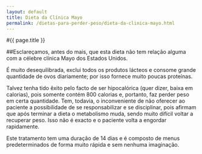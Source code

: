 ```yaml
---
layout: default
title: Dieta da Clínica Mayo
permalink: /dietas-para-perder-peso/dieta-da-clinica-mayo.html
---
```


#{{ page.title }}

##Esclareçamos, antes do mais, que esta dieta não tem relação alguma com a célebre clínica Mayo dos Estados Unidos.

É muito desequilibrada, exclui todos os produtos lácteos e consome grande quantidade de ovos diariamente; por isso fornece muito poucas proteínas.

Talvez tenha tido êxito pelo facto de ser hipocalórica (quer dizer, baixa em calorias), pois somente contém 800 calorias e, portanto, faz perder peso em certa quantidade. Tem, todavia, o inconveniente de não oferecer ao paciente a possibilidade de se responsabilizar e se disciplinar, pois afirmam que após terminar a dieta o metabolismo muda, sendo muito difícil voltar a recuperar peso. Isso não é exacto e o paciente volta a engordar rapidamente.

Este tratamento tem uma duração de 14 dias e é composto de menus predeterminados de forma muito rápida e sem nenhuma imaginação.

